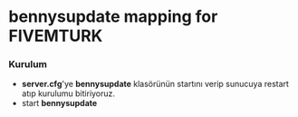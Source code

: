 # bennysupdate mapping for FIVEMTURK

### Kurulum
- **server.cfg**'ye **bennysupdate** klasörünün startını verip sunucuya restart atıp kurulumu bitiriyoruz.
- start **bennysupdate**
